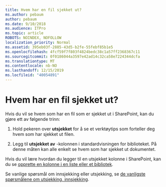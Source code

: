 ```yaml
---
title: Hvem har en fil sjekket ut?
ms.author: pebaum
author: pebaum
ms.date: 9/10/2018
ms.audience: ITPro
ms.topic: article
ROBOTS: NOINDEX, NOFOLLOW
localization_priority: Normal
ms.assetid: 395eb03f-2885-43d5-b2fe-55febf85b1e5
ms.openlocfilehash: 4fcf59f7f803f4824bedc38c1a57ff2368367c11
ms.sourcegitcommit: 0f0186044a3597e42ad14c32ca58e7224344dcfa
ms.translationtype: MT
ms.contentlocale: nb-NO
ms.lasthandoff: 12/15/2019
ms.locfileid: "40054891"
---
```

# <a name="who-has-a-file-checked-out"></a>Hvem har en fil sjekket ut?

Hvis du vil se hvem som har en fil som er sjekket ut i SharePoint, kan du gjøre ett av følgende trinn:
  
1. Hold pekeren over **utsjekket** for å se et verktøytips som forteller deg hvem som har sjekket ut filen. 
    
2. Legg til **utsjekket av** -kolonnen i standardvisningen for biblioteket. På denne måten kan alle enkelt se hvem som har sjekket ut dokumentet. 
    
Hvis du vil lære hvordan du legger til en utsjekket kolonne i SharePoint, kan du se [opprette en kolonne i en liste eller et bibliotek](https://go.microsoft.com/fwlink/?linkid=2019591). 
  
Se vanlige spørsmål om innsjekking eller utsjekking, se [de vanligste spørsmålene om utsjekking, innsjekking](https://go.microsoft.com/fwlink/?linkid=2018786).
  

